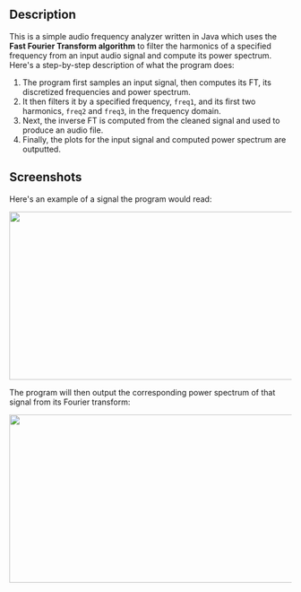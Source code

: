 ## Description

This is a simple audio frequency analyzer written in Java which uses the **Fast Fourier Transform algorithm** to filter the harmonics of a specified frequency from an input audio signal and compute its power spectrum. Here's a step-by-step description of what the program does:

1. The program first samples an input signal, then computes its FT, its discretized frequencies and power spectrum.
2. It then filters it by a specified frequency, `freq1`, and its first two harmonics, `freq2` and `freq3`, in the frequency domain. 
3. Next, the inverse FT is computed from the cleaned signal and used to produce an audio file. 
4. Finally, the plots for the input signal and computed power spectrum are outputted.

## Screenshots

Here's an example of a signal the program would read:

<p align="center"><img src ="https://user-images.githubusercontent.com/16710726/42006370-6571f06e-7a47-11e8-982e-0d7b4608a7f8.png" width = "600" height = "300"/>

The program will then output the corresponding power spectrum of that signal from its Fourier transform:

<p align="center"><img src ="https://user-images.githubusercontent.com/16710726/42006332-35564efc-7a47-11e8-9a6b-00bfeff5e059.png" width = "600" height = "300"/>
